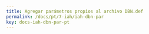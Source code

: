 ```yaml
---
title: Agregar parámetros propios al archivo DBN.def
permalink: /docs/pt/7-iah/iah-dbn-par
key: docs-iah-dbn-par-pt
---
```

